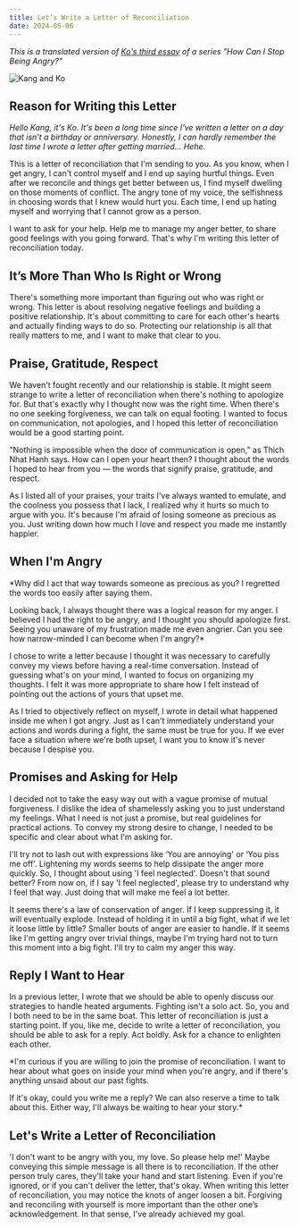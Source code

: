 ```yaml
---
title: Let’s Write a Letter of Reconciliation
date: 2024-05-06
---
```

*This is a translated version of [Ko's third essay](https://jagunbae.com/anger-3/) of a series "How Can I Stop Being Angry?"*

![Kang and Ko](https://jagunbae.com/content/images/size/w2000/2024/03/KakaoTalk_Photo_2024-03-09-23-27-03.webp)

## Reason for Writing this Letter

*Hello Kang, it's Ko. It's been a long time since I've written a letter on a day that isn't a birthday or anniversary. Honestly, I can hardly remember the last time I wrote a letter after getting married... Hehe.*

This is a letter of reconciliation that I'm sending to you. As you know, when I get angry, I can't control myself and I end up saying hurtful things. Even after we reconcile and things get better between us, I find myself dwelling on those moments of conflict. The angry tone of my voice, the selfishness in choosing words that I knew would hurt you. Each time, I end up hating myself and worrying that I cannot grow as a person.

I want to ask for your help. Help me to manage my anger better, to share good feelings with you going forward. That's why I'm writing this letter of reconciliation today.

## It’s More Than Who Is Right or Wrong
There's something more important than figuring out who was right or wrong. This letter is about resolving negative feelings and building a positive relationship. It's about committing to care for each other's hearts and actually finding ways to do so. Protecting our relationship is all that really matters to me, and I want to make that clear to you.

## Praise, Gratitude, Respect
We haven't fought recently and our relationship is stable. It might seem strange to write a letter of reconciliation when there's nothing to apologize for. But that's exactly why I thought now was the right time. When there's no one seeking forgiveness, we can talk on equal footing. I wanted to focus on communication, not apologies, and I hoped this letter of reconciliation would be a good starting point.

"Nothing is impossible when the door of communication is open," as Thich Nhat Hanh says. How can I open your heart then? I thought about the words I hoped to hear from you — the words that signify praise, gratitude, and respect.

As I listed all of your praises, your traits I've always wanted to emulate, and the coolness you possess that I lack, I realized why it hurts so much to argue with you. It's because I'm afraid of losing someone as precious as you. Just writing down how much I love and respect you made me instantly happier.

## When I'm Angry
*Why did I act that way towards someone as precious as you? I regretted the words too easily after saying them.

Looking back, I always thought there was a logical reason for my anger. I believed I had the right to be angry, and I thought you should apologize first. Seeing you unaware of my frustration made me even angrier. Can you see how narrow-minded I can become when I'm angry?*

I chose to write a letter because I thought it was necessary to carefully convey my views before having a real-time conversation. Instead of guessing what's on your mind, I wanted to focus on organizing my thoughts. I felt it was more appropriate to share how I felt instead of pointing out the actions of yours that upset me.

As I tried to objectively reflect on myself, I wrote in detail what happened inside me when I got angry. Just as I can't immediately understand your actions and words during a fight, the same must be true for you. If we ever face a situation where we're both upset, I want you to know it's never because I despise you.

## Promises and Asking for Help
I decided not to take the easy way out with a vague promise of mutual forgiveness. I dislike the idea of shamelessly asking you to just understand my feelings. What I need is not just a promise, but real guidelines for practical actions. To convey my strong desire to change, I needed to be specific and clear about what I'm asking for.

I'll try not to lash out with expressions like ‘You are annoying' or ‘You piss me off'. Lightening my words seems to help dissipate the anger more quickly. So, I thought about using 'I feel neglected'. Doesn't that sound better? From now on, if I say 'I feel neglected', please try to understand why I feel that way. Just doing that will make me feel a lot better.

It seems there's a law of conservation of anger. If I keep suppressing it, it will eventually explode. Instead of holding it in until a big fight, what if we let it loose little by little? Smaller bouts of anger are easier to handle. If it seems like I'm getting angry over trivial things, maybe I'm trying hard not to turn this moment into a big fight. I'll try to calm my anger this way.

## Reply I Want to Hear
In a previous letter, I wrote that we should be able to openly discuss our strategies to handle heated arguments. Fighting isn't a solo act. So, you and I both need to be in the same boat. This letter of reconciliation is just a starting point. If you, like me, decide to write a letter of reconciliation, you should be able to ask for a reply. Act boldly. Ask for a chance to enlighten each other.

*I'm curious if you are willing to join the promise of reconciliation. I want to hear about what goes on inside your mind when you're angry, and if there's anything unsaid about our past fights.

If it's okay, could you write me a reply? We can also reserve a time to talk about this. Either way, I'll always be waiting to hear your story.*

## Let's Write a Letter of Reconciliation
'I don't want to be angry with you, my love. So please help me!’ Maybe conveying this simple message is all there is to reconciliation. If the other person truly cares, they'll take your hand and start listening. Even if you're ignored, or if you can't deliver the letter, that's okay. When writing this letter of reconciliation, you may notice the knots of anger loosen a bit. Forgiving and reconciling with yourself is more important than the other one’s acknowledgement. In that sense, I've already achieved my goal.